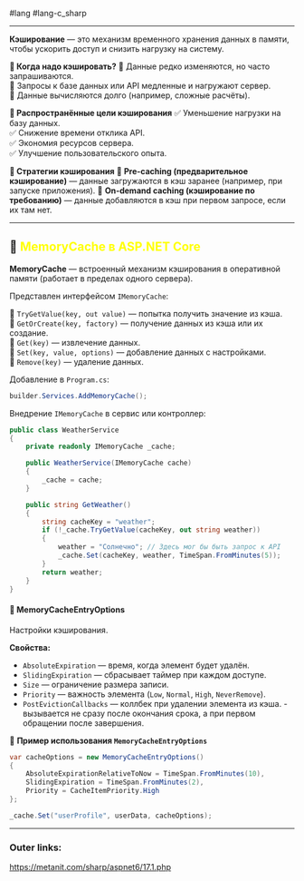 #lang #lang-c_sharp  

---
**Кэширование** — это механизм временного хранения данных в памяти, чтобы ускорить доступ и снизить нагрузку на систему.

**📌 Когда надо кэшировать?**
🔹 Данные редко изменяются, но часто запрашиваются.  
🔹 Запросы к базе данных или API медленные и нагружают сервер.  
🔹 Данные вычисляются долго (например, сложные расчёты).

**📌 Распространённые цели кэширования**
✅ Уменьшение нагрузки на базу данных.  
✅ Снижение времени отклика API.  
✅ Экономия ресурсов сервера.  
✅ Улучшение пользовательского опыта.

**📌 Стратегии кэширования**
🔹 **Pre-caching (предварительное кэширование)** — данные загружаются в кэш заранее (например, при запуске приложения).
🔹 **On-demand caching (кэширование по требованию)** — данные добавляются в кэш при первом запросе, если их там нет.

---

## 📌 <font color="#ffff00">**MemoryCache** в ASP.NET Core</font>

**MemoryCache** — встроенный механизм кэширования в оперативной памяти (работает в пределах одного сервера).

Представлен интерфейсом `IMemoryCache`:

🔹 `TryGetValue(key, out value)` — попытка получить значение из кэша.  
🔹 `GetOrCreate(key, factory)` — получение данных из кэша или их создание.  
🔹 `Get(key)` — извлечение данных.  
🔹 `Set(key, value, options)` — добавление данных с настройками.  
🔹 `Remove(key)` — удаление данных.

Добавление в `Program.cs`:
```csharp
builder.Services.AddMemoryCache();
```

Внедрение `IMemoryCache` в сервис или контроллер:

```csharp
public class WeatherService
{
    private readonly IMemoryCache _cache;

    public WeatherService(IMemoryCache cache)
    {
        _cache = cache;
    }

    public string GetWeather()
    {
        string cacheKey = "weather";
        if (!_cache.TryGetValue(cacheKey, out string weather))
        {
            weather = "Солнечно"; // Здесь мог бы быть запрос к API
            _cache.Set(cacheKey, weather, TimeSpan.FromMinutes(5));
        }
        return weather;
    }
}
```

#### 📌 **MemoryCacheEntryOptions**
Настройки кэширования.

**Свойства:**
- `AbsoluteExpiration` — время, когда элемент будет удалён.
- `SlidingExpiration` — сбрасывает таймер при каждом доступе.
- `Size` — ограничение размера записи.
- `Priority` — важность элемента (`Low`, `Normal`, `High`, `NeverRemove`).
- `PostEvictionCallbacks` — коллбек при удалении элемента из кэша. - вызывается не сразу после окончания срока, а при первом обращении после завершения.

📌 **Пример использования `MemoryCacheEntryOptions`**
```csharp
var cacheOptions = new MemoryCacheEntryOptions()
{
    AbsoluteExpirationRelativeToNow = TimeSpan.FromMinutes(10),
    SlidingExpiration = TimeSpan.FromMinutes(2),
    Priority = CacheItemPriority.High
};

_cache.Set("userProfile", userData, cacheOptions);
```

---
### Outer links:
https://metanit.com/sharp/aspnet6/17.1.php